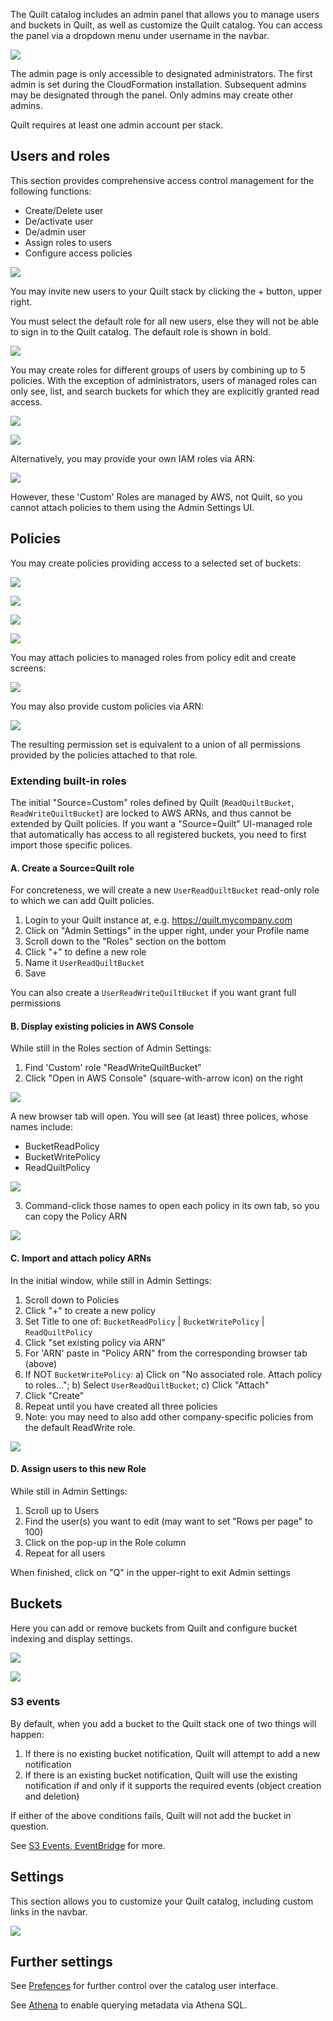 The Quilt catalog includes an admin panel that allows you to manage
users and buckets in Quilt, as well as customize the Quilt catalog. You can access
the panel via a dropdown menu under username in the navbar.

![](../imgs/admin-dropdown.png)

The admin page is only accessible to designated administrators. The first admin
is set during the CloudFormation installation. Subsequent admins may be designated
through the panel. Only admins may create other admins.

Quilt requires at least one admin account per stack.


## Users and roles

This section provides comprehensive access control management for the following
functions:
* Create/Delete user
* De/activate user
* De/admin user
* Assign roles to users
* Configure access policies

![](../imgs/admin-users-roles.png)

You may invite new users to your Quilt stack by clicking the + button, upper right.

You must select the default role for all new users, else they will not be able
to sign in to the Quilt catalog. The default role is shown in bold.

![](../imgs/default-role.png)

You may create roles for different groups of users by combining up to 5 policies.
With the exception of administrators, users of managed roles can only see, list,
and search buckets for which they are explicitly granted read access.

![](../imgs/admin-role-managed-create.png)

![](../imgs/admin-role-managed-attach-policy.png)

Alternatively, you may provide your own IAM roles via ARN:

![](../imgs/admin-role-unmanaged-create.png)

However, these 'Custom' Roles are managed by AWS, not Quilt,
so you cannot attach policies to them using the Admin Settings UI.

## Policies

You may create policies providing access to a selected set of buckets:

![](../imgs/admin-policy-managed-create.png)

![](../imgs/admin-policy-managed-bucket-access-add.png)

![](../imgs/admin-policy-managed-bucket-access.png)

![](../imgs/admin-policy-managed-bucket-access-change.png)

You may attach policies to managed roles from policy edit and create screens:

![](../imgs/admin-policy-attach-to-role.png)

You may also provide custom policies via ARN:

![](../imgs/admin-policy-unmanaged-create.png)

The resulting permission set is equivalent to a union of all permissions
provided by the policies attached to that role.


### Extending built-in roles

The initial "Source=Custom" roles defined by Quilt (`ReadQuiltBucket`, `ReadWriteQuiltBucket`) are locked to AWS ARNs, and thus cannot be extended by Quilt policies.  If you want a "Source=Quilt" UI-managed role that automatically has access to all registered buckets, you need to first import those specific polices.


#### A. Create a Source=Quilt role

For concreteness, we will create a new `UserReadQuiltBucket` read-only role to which we can add Quilt policies.

1. Login to your Quilt instance at, e.g. https://quilt.mycompany.com
2. Click on "Admin Settings" in the upper right, under your Profile name
3. Scroll down to the "Roles" section on the bottom
4. Click "+" to define a new role
5. Name it `UserReadQuiltBucket`
6. Save

You can also create a `UserReadWriteQuiltBucket` if you want grant full permissions

#### B. Display existing policies in AWS Console

While still in the Roles section of Admin Settings:

1. Find 'Custom' role "ReadWriteQuiltBucket"
2. Click "Open in AWS Console" (square-with-arrow icon) on the right

![](../imgs/admin-policy-aws-open.png)

A new browser tab will open.
You will see (at least) three polices, whose names include:
* BucketReadPolicy
* BucketWritePolicy
* ReadQuiltPolicy

![](../imgs/admin-policy-aws-list.png)

3. Command-click those names to open each policy in its own tab, so you can copy the Policy ARN

![](../imgs/admin-policy-arn.png)


#### C. Import and attach policy ARNs

In the initial window, while still in Admin Settings:

1. Scroll down to Policies
2. Click "+" to create a new policy
3. Set Title to one of: `BucketReadPolicy` | `BucketWritePolicy` | `ReadQuiltPolicy`
4. Click "set existing policy via ARN"
5. For 'ARN' paste in "Policy ARN" from the corresponding browser tab (above)
6. If NOT `BucketWritePolicy`: a) Click on "No associated role. Attach policy to roles..."; b) Select `UserReadQuiltBucket`; c) Click "Attach"
7. Click "Create"
8. Repeat until you have created all three policies
9. Note: you may need to also add other company-specific policies from the default ReadWrite role.

![](../imgs/admin-policy-create.png)


#### D. Assign users to this new Role

While still in Admin Settings:

1. Scroll up to Users
2. Find the user(s) you want to edit (may want to set "Rows per page" to 100)
3. Click on the pop-up in the Role column
4. Repeat for all users

When finished, click on "Q" in the upper-right to exit Admin settings

## Buckets

Here you can add or remove buckets from Quilt and configure bucket indexing and
display settings.
<!--TODO explain sub sections of bucket editor !-->

![](../imgs/admin-buckets.png)

![](../imgs/admin-buckets-add.png)

### S3 events

By default, when you add a bucket to the Quilt stack one of two things will happen:

1. If there is no existing bucket notification, Quilt will attempt to add a new notification
1. If there is an existing bucket notification, Quilt will use the existing notification if and only if it supports the required events (object creation and deletion)

If either of the above conditions fails, Quilt will not add the bucket in question.

See [S3 Events, EventBridge](EventBridge.md) for more.

## Settings

This section allows you to customize your Quilt catalog, including custom links
in the navbar.

![](../imgs/admin-settings.png)

## Further settings
See [Prefences](Preferences.md) for further control over the catalog user interface.

See [Athena](../advanced-features/athena.md) to enable querying metadata via Athena SQL.
